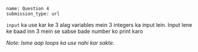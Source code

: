 ```ngMeta
name: Question 4
submission_type: url
```

`input` ka use kar ke 3 alag variables mein 3 integers ka input lein. Input lene ke baad inn 3 mein se sabse bade number ko print karo

*Note: Isme aap loops ka use nahi kar sakte.*
